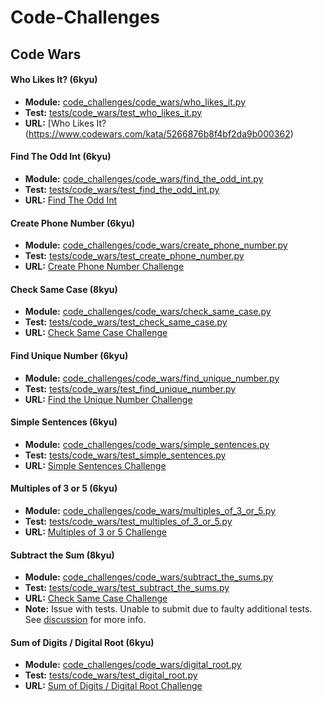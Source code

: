 # Code-Challenges

## Code Wars

#### **Who Likes It?** (6kyu)
- **Module:** [code_challenges/code_wars/who_likes_it.py](code_challenges/code_wars/who_likes_it.py)
- **Test:** [tests/code_wars/test_who_likes_it.py](tests/code_wars/test_who_likes_it.py)
- **URL:** [Who Likes It?(https://www.codewars.com/kata/5266876b8f4bf2da9b000362)

#### **Find The Odd Int** (6kyu)
- **Module:** [code_challenges/code_wars/find_the_odd_int.py](code_challenges/code_wars/find_the_odd_int.py)
- **Test:** [tests/code_wars/test_find_the_odd_int.py](tests/code_wars/test_find_the_odd_int.py)
- **URL:** [Find The Odd Int](https://www.codewars.com/kata/54da5a58ea159efa38000836)

#### **Create Phone Number** (6kyu)
- **Module:** [code_challenges/code_wars/create_phone_number.py](code_challenges/code_wars/create_phone_number.py)
- **Test:** [tests/code_wars/test_create_phone_number.py](tests/code_wars/test_create_phone_number.py)
- **URL:** [Create Phone Number Challenge](https://www.codewars.com/kata/525f50e3b73515a6db000b83)

#### **Check Same Case** (8kyu)
- **Module:** [code_challenges/code_wars/check_same_case.py](code_challenges/code_wars/check_same_case.py)
- **Test:** [tests/code_wars/test_check_same_case.py](tests/code_wars/test_check_same_case.py)
- **URL:** [Check Same Case Challenge](https://www.codewars.com/kata/5dd462a573ee6d0014ce715b)

#### **Find Unique Number** (6kyu)
- **Module:** [code_challenges/code_wars/find_unique_number.py](code_challenges/code_wars/find_unique_number.py)
- **Test:** [tests/code_wars/test_find_unique_number.py](tests/code_wars/test_find_unique_number.py)
- **URL:** [Find the Unique Number Challenge](https://www.codewars.com/kata/585d7d5adb20cf33cb000235)

#### **Simple Sentences** (6kyu)
- **Module:** [code_challenges/code_wars/simple_sentences.py](code_challenges/code_wars/simple_sentences.py)
- **Test:** [tests/code_wars/test_simple_sentences.py](tests/code_wars/test_simple_sentences.py)
- **URL:** [Simple Sentences Challenge](https://www.codewars.com/kata/5297bf69649be865e6000922)

#### **Multiples of 3 or 5** (6kyu)
- **Module:** [code_challenges/code_wars/multiples_of_3_or_5.py](code_challenges/code_wars/multiples_of_3_or_5.py)
- **Test:** [tests/code_wars/test_multiples_of_3_or_5.py](tests/code_wars/test_multiples_of_3_or_5.py)
- **URL:** [Multiples of 3 or 5 Challenge](https://www.codewars.com/kata/514b92a657cdc65150000006)

#### **Subtract the Sum** (8kyu) 
- **Module:** [code_challenges/code_wars/subtract_the_sums.py](code_challenges/code_wars/subtract_the_sums.py)
- **Test:** [tests/code_wars/test_subtract_the_sums.py](tests/code_wars/test_subtract_the_sums.py)
- **URL:** [Check Same Case Challenge](https://www.codewars.com/kata/56c5847f27be2c3db20009c3)
- **Note:** Issue with tests. Unable to submit due to faulty additional tests. See [discussion](https://www.codewars.com/kata/56c5847f27be2c3db20009c3/discuss#label-issue) for more info. 

#### **Sum of Digits / Digital Root** (6kyu) 
- **Module:** [code_challenges/code_wars/digital_root.py](code_challenges/code_wars/digital_root.py)
- **Test:** [tests/code_wars/test_digital_root.py](tests/code_wars/test_digital_root.py)
- **URL:** [Sum of Digits / Digital Root Challenge](https://www.codewars.com/kata/541c8630095125aba6000c00)